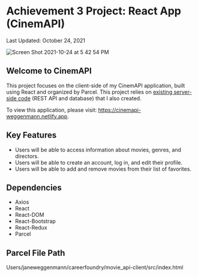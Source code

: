 # Achievement 3 Project: React App (CinemAPI)
Last Updated: October 24, 2021

![Screen Shot 2021-10-24 at 5 42 54 PM](https://user-images.githubusercontent.com/81497203/138614103-a0b27ff6-68e7-4dce-82af-cbd44cd8d154.png)

## Welcome to CinemAPI
This project focuses on the client-side of my CinemAPI application, built using React and organized by Parcel. This project relies on [existing server-side code](https://github.com/janeweggenmann/cinemAPI) (REST API and database) that I also created. 

To view this application, please visit: https://cinemapi-weggenmann.netlify.app.

## Key Features
* Users will be able to access information about movies, genres, and directors.
* Users will be able to create an account, log in, and edit their profile.
* Users will be able to add and remove movies from their list of favorites.

## Dependencies
- Axios
- React
- React-DOM
- React-Bootstrap
- React-Redux
- Parcel

## Parcel File Path
Users/janeweggenmann/careerfoundry/movie_api-client/src/index.html
